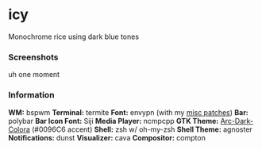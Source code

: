 # icy
Monochrome rice using dark blue tones

### Screenshots
uh one moment

### Information
**WM:** bspwm
**Terminal:** termite
**Font:** envypn (with my [misc patches](https://github.com/TheReturningVoid/envypn-powerline))
**Bar:** polybar
**Bar Icon Font:** Siji
**Media Player:** ncmpcpp
**GTK Theme:** [Arc-Dark-Colora](https://github.com/erikdubois/Arc-Theme-Colora) (#0096C6 accent)
**Shell:** zsh w/ oh-my-zsh
**Shell Theme:** agnoster
**Notifications:** dunst
**Visualizer:** cava
**Compositor:** compton

